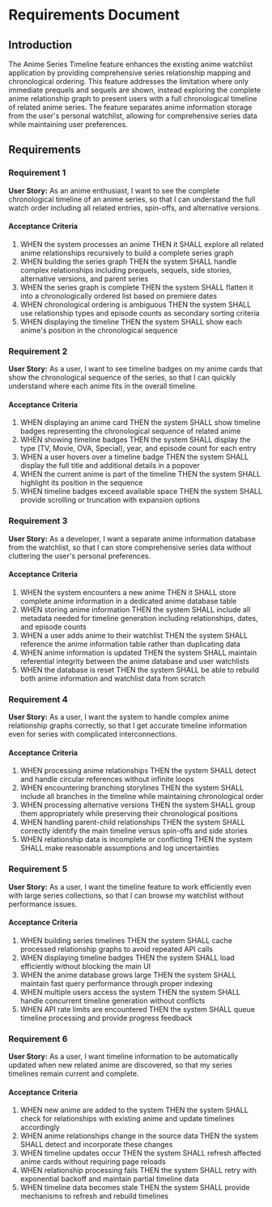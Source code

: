 # Requirements Document

## Introduction

The Anime Series Timeline feature enhances the existing anime watchlist application by providing comprehensive series relationship mapping and chronological ordering. This feature addresses the limitation where only immediate prequels and sequels are shown, instead exploring the complete anime relationship graph to present users with a full chronological timeline of related anime series. The feature separates anime information storage from the user's personal watchlist, allowing for comprehensive series data while maintaining user preferences.

## Requirements

### Requirement 1

**User Story:** As an anime enthusiast, I want to see the complete chronological timeline of an anime series, so that I can understand the full watch order including all related entries, spin-offs, and alternative versions.

#### Acceptance Criteria

1. WHEN the system processes an anime THEN it SHALL explore all related anime relationships recursively to build a complete series graph
2. WHEN building the series graph THEN the system SHALL handle complex relationships including prequels, sequels, side stories, alternative versions, and parent series
3. WHEN the series graph is complete THEN the system SHALL flatten it into a chronologically ordered list based on premiere dates
4. WHEN chronological ordering is ambiguous THEN the system SHALL use relationship types and episode counts as secondary sorting criteria
5. WHEN displaying the timeline THEN the system SHALL show each anime's position in the chronological sequence

### Requirement 2

**User Story:** As a user, I want to see timeline badges on my anime cards that show the chronological sequence of the series, so that I can quickly understand where each anime fits in the overall timeline.

#### Acceptance Criteria

1. WHEN displaying an anime card THEN the system SHALL show timeline badges representing the chronological sequence of related anime
2. WHEN showing timeline badges THEN the system SHALL display the type (TV, Movie, OVA, Special), year, and episode count for each entry
3. WHEN a user hovers over a timeline badge THEN the system SHALL display the full title and additional details in a popover
4. WHEN the current anime is part of the timeline THEN the system SHALL highlight its position in the sequence
5. WHEN timeline badges exceed available space THEN the system SHALL provide scrolling or truncation with expansion options

### Requirement 3

**User Story:** As a developer, I want a separate anime information database from the watchlist, so that I can store comprehensive series data without cluttering the user's personal preferences.

#### Acceptance Criteria

1. WHEN the system encounters a new anime THEN it SHALL store complete anime information in a dedicated anime database table
2. WHEN storing anime information THEN the system SHALL include all metadata needed for timeline generation including relationships, dates, and episode counts
3. WHEN a user adds anime to their watchlist THEN the system SHALL reference the anime information table rather than duplicating data
4. WHEN anime information is updated THEN the system SHALL maintain referential integrity between the anime database and user watchlists
5. WHEN the database is reset THEN the system SHALL be able to rebuild both anime information and watchlist data from scratch

### Requirement 4

**User Story:** As a user, I want the system to handle complex anime relationship graphs correctly, so that I get accurate timeline information even for series with complicated interconnections.

#### Acceptance Criteria

1. WHEN processing anime relationships THEN the system SHALL detect and handle circular references without infinite loops
2. WHEN encountering branching storylines THEN the system SHALL include all branches in the timeline while maintaining chronological order
3. WHEN processing alternative versions THEN the system SHALL group them appropriately while preserving their chronological positions
4. WHEN handling parent-child relationships THEN the system SHALL correctly identify the main timeline versus spin-offs and side stories
5. WHEN relationship data is incomplete or conflicting THEN the system SHALL make reasonable assumptions and log uncertainties

### Requirement 5

**User Story:** As a user, I want the timeline feature to work efficiently even with large series collections, so that I can browse my watchlist without performance issues.

#### Acceptance Criteria

1. WHEN building series timelines THEN the system SHALL cache processed relationship graphs to avoid repeated API calls
2. WHEN displaying timeline badges THEN the system SHALL load efficiently without blocking the main UI
3. WHEN the anime database grows large THEN the system SHALL maintain fast query performance through proper indexing
4. WHEN multiple users access the system THEN the system SHALL handle concurrent timeline generation without conflicts
5. WHEN API rate limits are encountered THEN the system SHALL queue timeline processing and provide progress feedback

### Requirement 6

**User Story:** As a user, I want timeline information to be automatically updated when new related anime are discovered, so that my series timelines remain current and complete.

#### Acceptance Criteria

1. WHEN new anime are added to the system THEN the system SHALL check for relationships with existing anime and update timelines accordingly
2. WHEN anime relationships change in the source data THEN the system SHALL detect and incorporate these changes
3. WHEN timeline updates occur THEN the system SHALL refresh affected anime cards without requiring page reloads
4. WHEN relationship processing fails THEN the system SHALL retry with exponential backoff and maintain partial timeline data
5. WHEN timeline data becomes stale THEN the system SHALL provide mechanisms to refresh and rebuild timelines